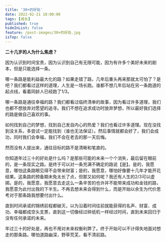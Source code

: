 ```yaml
---
title: '30+的好处'
date: 2022-02-21 18:00:00
tags: [成长]
published: true
hideInList: false
feature: /post-images/30+的好处.jpg
isTop: false
---
```


**二十几岁的人为什么焦虑？**

<!--more-->

因为认识到时间宝贵，因为认识到自己有无限可能，因为有许多个美好未来的剧本，但是只能选择一条。

哪一条路是能利益最大化的路？如果走错了路，几年后重头再来那就太可怕了？是吧？我们都看过这样的道理，人生是一场长跑。谁都不想几年后站在另一条跑道的起点线，看着同龄人已经跑了1/3。

哪一条路是通往幸福的路？我们都看过临终清单的故事，因为看过许多道理，我们也都不想放弃对愿望的追寻。我们不想在追求成功时放弃梦想，所以最好我们选择的路是做自己喜欢的事。

如何找到自己的梦想，找到自己发自内心的热爱？我们也看过许多道理。现在没找到没关系，多尝试一定能找到（谁也无法保证）。然后事情就都会好了，我们会成功，同时我们会幸福，我们不会在老去的那一天后悔。

然而没有人提出来，通往目标的路不是清晰和笔直的。

你知道年过三十的好处是什么吗？是那些可能的未来一个个消失，最后留在眼前的，是一条现实之路。是终于可以对一条充满不确定的路说【是】。是的，我愿意，哪怕这条路眼见得不会带来财富；是的，我愿意，哪怕好像要十几年才能开花结果。这条路的预备期未免太长了点，但那又如何呢？我还有人生的2/3可以虚掷。是的，我愿意，我愿意去走这么一条辛苦的也许并不能带来成功和金钱的路，我愿意为此付出我的下半生。不再去想未来会得到什么，而是开始以余生为代价思考对于那条路我想要付出什么。

直到时间承诺的锦绣前程都破灭，以为沿着时间往前就能获得的名声、财富、成功、幸福都成空头支票，直到这一切像经过碎纸机一样经过时间，直到未来回归于没有任何承诺的未来。

年过三十的好处是，再也不用对未来权衡利弊了。终于开始可以不计得失地面对想走的那条路。哪怕道路幽深，野草荒芜，看不清前路。